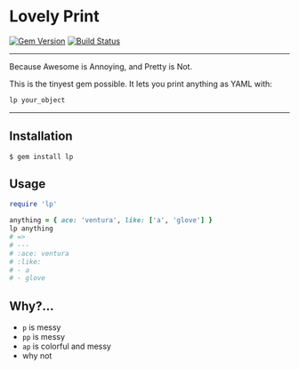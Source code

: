 Lovely Print
==================================================

[![Gem Version](https://badge.fury.io/rb/lp.svg)](https://badge.fury.io/rb/lp)
[![Build Status](https://travis-ci.com/DannyBen/lp.svg?branch=master)](https://travis-ci.com/DannyBen/lp)


---

Because Awesome is Annoying, and Pretty is Not.

This is the tinyest gem possible. It lets you print anything as YAML with:

```ruby
lp your_object
```

---

Installation
--------------------------------------------------

    $ gem install lp



Usage
--------------------------------------------------

```ruby
require 'lp'

anything = { ace: 'ventura', like: ['a', 'glove'] }
lp anything
# => 
# ---
# :ace: ventura
# :like:
# - a
# - glove
```


Why?...
--------------------------------------------------

- `p` is messy
- `pp` is messy
- `ap` is colorful and messy
- why not

